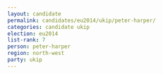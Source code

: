 ```yaml
---
layout: candidate
permalink: candidates/eu2014/ukip/peter-harper/
categories: candidate ukip
election: eu2014
list-rank: 7
person: peter-harper
region: north-west
party: ukip
---
```

